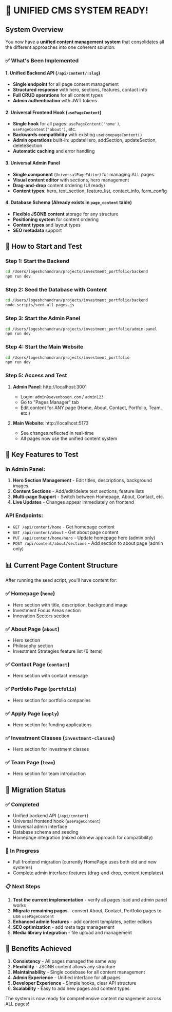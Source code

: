# 🚀 UNIFIED CMS SYSTEM READY!

## System Overview

You now have a **unified content management system** that consolidates all the different approaches into one coherent solution:

### ✅ What's Been Implemented

#### 1. **Unified Backend API** (`/api/content/:slug`)
- **Single endpoint** for all page content management
- **Structured response** with hero, sections, features, contact info
- **Full CRUD operations** for all content types
- **Admin authentication** with JWT tokens

#### 2. **Universal Frontend Hook** (`usePageContent`)
- **Single hook** for all pages: `usePageContent('home')`, `usePageContent('about')`, etc.
- **Backwards compatibility** with existing `useHomepageContent()` 
- **Admin operations** built-in: updateHero, addSection, updateSection, deleteSection
- **Automatic caching** and error handling

#### 3. **Universal Admin Panel**
- **Single component** (`UniversalPageEditor`) for managing ALL pages
- **Visual content editor** with sections, hero management
- **Drag-and-drop** content ordering (UI ready)
- **Content types**: hero, text_section, feature_list, contact_info, form_config

#### 4. **Database Schema** (Already exists in `page_content` table)
- **Flexible JSONB content** storage for any structure
- **Positioning system** for content ordering
- **Content types** and layout types
- **SEO metadata** support

## 🔧 How to Start and Test

### Step 1: Start the Backend
```bash
cd /Users/logeshchandran/projects/investment_portfolio/backend
npm run dev
```

### Step 2: Seed the Database with Content
```bash
cd /Users/logeshchandran/projects/investment_portfolio/backend
node scripts/seed-all-pages.js
```

### Step 3: Start the Admin Panel
```bash
cd /Users/logeshchandran/projects/investment_portfolio/admin-panel
npm run dev
```

### Step 4: Start the Main Website
```bash
cd /Users/logeshchandran/projects/investment_portfolio
npm run dev
```

### Step 5: Access and Test
1. **Admin Panel**: http://localhost:3001
   - Login: `admin@sevenboson.com` / `admin123`
   - Go to "Pages Manager" tab
   - Edit content for ANY page (Home, About, Contact, Portfolio, Team, etc.)

2. **Main Website**: http://localhost:5173
   - See changes reflected in real-time
   - All pages now use the unified content system

## 🎯 Key Features to Test

### In Admin Panel:
1. **Hero Section Management** - Edit titles, descriptions, background images
2. **Content Sections** - Add/edit/delete text sections, feature lists
3. **Multi-page Support** - Switch between Homepage, About, Contact, etc.
4. **Live Updates** - Changes appear immediately on frontend

### API Endpoints:
- `GET /api/content/home` - Get homepage content
- `GET /api/content/about` - Get about page content  
- `PUT /api/content/home/hero` - Update homepage hero (admin only)
- `POST /api/content/about/sections` - Add section to about page (admin only)

## 📊 Current Page Content Structure

After running the seed script, you'll have content for:

### ✅ Homepage (`home`)
- Hero section with title, description, background image
- Investment Focus Areas section
- Innovation Sectors section

### ✅ About Page (`about`) 
- Hero section
- Philosophy section
- Investment Strategies feature list (6 items)

### ✅ Contact Page (`contact`)
- Hero section with contact message

### ✅ Portfolio Page (`portfolio`)
- Hero section for portfolio companies

### ✅ Apply Page (`apply`)
- Hero section for funding applications

### ✅ Investment Classes (`investment-classes`)
- Hero section for investment classes

### ✅ Team Page (`team`)
- Hero section for team introduction

## 🔄 Migration Status

### ✅ Completed
- Unified backend API (`/api/content`)
- Universal frontend hook (`usePageContent`)
- Universal admin interface
- Database schema and seeding
- Homepage integration (mixed old/new approach for compatibility)

### 🚧 In Progress  
- Full frontend migration (currently HomePage uses both old and new systems)
- Complete admin interface features (drag-and-drop, content templates)

### 📋 Next Steps
1. **Test the current implementation** - verify all pages load and admin panel works
2. **Migrate remaining pages** - convert About, Contact, Portfolio pages to use `usePageContent`
3. **Enhanced admin features** - add content templates, better editors
4. **SEO optimization** - add meta tags management
5. **Media library integration** - file upload and management

## 🎉 Benefits Achieved

1. **Consistency** - All pages managed the same way
2. **Flexibility** - JSONB content allows any structure  
3. **Maintainability** - Single codebase for all content management
4. **Admin Experience** - Unified interface for all pages
5. **Developer Experience** - Simple hooks, clear API structure
6. **Scalability** - Easy to add new pages and content types

The system is now ready for comprehensive content management across ALL pages!